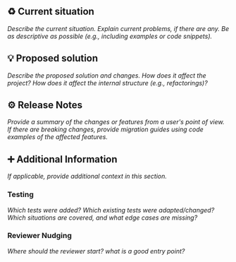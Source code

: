 ## :recycle: Current situation

_Describe the current situation. Explain current problems, if there are any. Be as descriptive as possible (e.g., including examples or code snippets)._

## :bulb: Proposed solution

_Describe the proposed solution and changes. How does it affect the project? How does it affect the internal structure (e.g., refactorings)?_

## :gear: Release Notes

_Provide a summary of the changes or features from a user's point of view. If there are breaking changes, provide migration guides using code examples of the affected features._

## :heavy_plus_sign: Additional Information

_If applicable, provide additional context in this section._

### Testing

_Which tests were added? Which existing tests were adapted/changed? Which situations are covered, and what edge cases are missing?_

### Reviewer Nudging

_Where should the reviewer start? what is a good entry point?_
